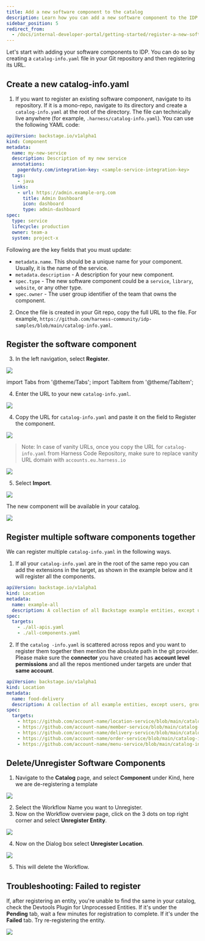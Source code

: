 ```yaml
---
title: Add a new software component to the catalog
description: Learn how you can add a new software component to the IDP software catalog.
sidebar_position: 5
redirect_from:
  - /docs/internal-developer-portal/getting-started/register-a-new-software-component
---
```


<DocsTag  backgroundColor= "#cbe2f9" text="Tutorial"  textColor="#0b5cad"  />

Let's start with adding your software components to IDP. You can do so by creating a `catalog-info.yaml` file in your Git repository and then registering its URL.

<DocVideo src="https://www.youtube.com/embed/YgtIMDGMzJE?si=AYnisVn-lHX-4STw" />

## Create a new catalog-info.yaml

1. If you want to register an existing software component, navigate to its repository. If it is a mono-repo, navigate to its directory and create a `catalog-info.yaml` at the root of the directory. The file can technically live anywhere (for example, `.harness/catalog-info.yaml`). You can use the following YAML code:

```yaml
apiVersion: backstage.io/v1alpha1
kind: Component
metadata:
  name: my-new-service
  description: Description of my new service
  annotations:
    pagerduty.com/integration-key: <sample-service-integration-key>
  tags:
    - java
  links:
    - url: https://admin.example-org.com
      title: Admin Dashboard
      icon: dashboard
      type: admin-dashboard
spec:
  type: service
  lifecycle: production
  owner: team-a
  system: project-x
```

Following are the key fields that you must update:

- `metadata.name`. This should be a unique name for your component. Usually, it is the name of the service.
- `metadata.description` - A description for your new component.
- `spec.type` - The new software component could be a `service`, `library`, `website`, or any other type.
- `spec.owner` - The user group identifier of the team that owns the component.

2. Once the file is created in your Git repo, copy the full URL to the file. For example, `https://github.com/harness-community/idp-samples/blob/main/catalog-info.yaml`.

## Register the software component

3. In the left navigation, select **Register**.

![](./static/register-url.png)

import Tabs from '@theme/Tabs';
import TabItem from '@theme/TabItem';


<Tabs queryString="Git-Provider">
<TabItem value="other-git-provider" label="Other Git Providers">

4. Enter the URL to your new `catalog-info.yaml`.

![](static/url-on-register-page.png)

</TabItem>
<TabItem value="harness-code-repo-enabled" label="Harness Code Repository">

4. Copy the URL for `catalog-info.yaml` and paste it on the field to Register the component. 

![](./static/register-software-component-hcr.gif)

> Note: In case of vanity URLs, once you copy the URL for `catalog-info.yaml` from Harness Code Repository, make sure to replace vanity URL domain with `accounts.eu.harness.io`

![](static/replace-vanity-url-register.png)

</TabItem>
</Tabs>


5. Select **Import**.

![](static/finished-state.png)

The new component will be available in your catalog.

![](static/imported-entity.png)


## Register multiple software components together

We can register multiple `catalog-info.yaml` in the following ways.

1. If all your `catalog-info.yaml` are in the root of the same repo you can add the extensions in the target, as shown in the example below and it will register all the components.

```YAML
apiVersion: backstage.io/v1alpha1
kind: Location
metadata:
  name: example-all
  description: A collection of all Backstage example entities, except users, groups, and templates
spec:
  targets:
    - ./all-apis.yaml
    - ./all-components.yaml
```

2. If the `catalog -info.yaml` is scattered across repos and you want to register them together then mention the absolute path in the git provider. Please make sure the **connector** you have created has **account level permissions** and all the repos mentioned under targets are under that **same account**.

```YAML
apiVersion: backstage.io/v1alpha1
kind: Location
metadata:
  name: food-delivery
  description: A collection of all example entities, except users, groups, and templates
spec:
  targets:
    - https://github.com/account-name/location-service/blob/main/catalog-info.yaml
    - https://github.com/account-name/member-service/blob/main/catalog-info.yaml
    - https://github.com/account-name/delivery-service/blob/main/catalog-info.yaml
    - https://github.com/account-name/order-service/blob/main/catalog-info.yaml
    - https://github.com/account-name/menu-service/blob/main/catalog-info.yaml
```

## Delete/Unregister Software Components

1. Navigate to the **Catalog** page, and select **Component** under Kind, here we are de-registering a template

![](./static/catalog-navigation.png)

2. Select the Workflow Name you want to Unregister.
3. Now on the Workflow overview page, click on the 3 dots on top right corner and select **Unregister Entity**.

![](./static/unregister-entity.png)

4. Now on the Dialog box select **Unregister Location**.

![](./static/Unregister-location.png)

5. This will delete the Workflow.

## Troubleshooting: Failed to register

If, after registering an entity, you're unable to find the same in your catalog, check the Devtools Plugin for Unprocessed Entities. If it's under the **Pending** tab, wait a few minutes for registration to complete. If it's under the **Failed** tab. Try re-registering the entity.

![](./static/devtools.png)
